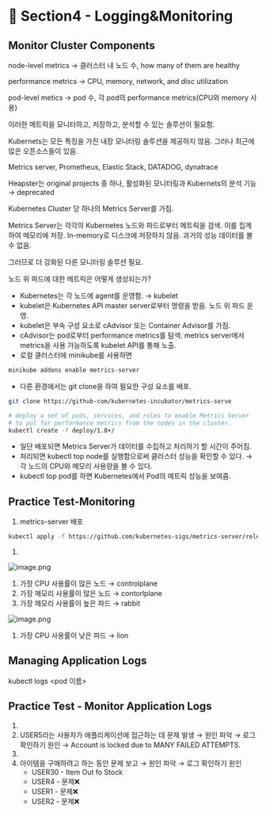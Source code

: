 # 🍨 Section4 - Logging&Monitoring

## Monitor Cluster Components


node-level metrics → 클러스터 내 노드 수, how many of them are healthy


performance metrics → CPU, memory, network, and disc utilization


pod-level  metics → pod 수, 각 pod의 performance metrics(CPU와 memory 사용)


이러한 메트릭을 모니터하고, 저장하고, 분석할 수 있는 솔루션이 필요함.


Kubernets는 모든 특징을 가진 내장 모니터링 솔루션을 제공하지 않음. 그러나 최근에 많은 오픈소스들이 있음.


Metrics server, Prometheus, Elastic Stack, DATADOG, dynatrace


Heapster는 original projects 중 하나, 활성화된 모니터링과 Kubernets의 분석 기능 → deprecated


Kubernetes Cluster 당 하나의 Metrics Server를 가짐.


Metrics Server는 각각의 Kubernetes 노드와 파드로부터 메트릭을 검색. 이를 집계하여 메모리에 저장. In-memory로 디스크에 저장하지 않음. 과거의 성능 데이터를 볼 수 없음.


그러므로 더 강화된 다른 모니터링 솔루션 필요.


노드 위 파드에 대한 메트릭은 어떻게 생성되는가?

- Kubernetes는 각 노드에 agent를 운영함. → kubelet
- kubelet은 Kubernetes API master server로부터 명령을 받음. 노드 위 파드 운영.
- kubelet은 부속 구성 요소로 cAdvisor 또는 Container Advisor를 가짐.
- cAdvisor는 pod로부터 performance metrics를 탐색. metrics server에서 metrics을 사용 가능하도록  kubelet API를 통해 노출.
- 로컬 클러스터에 minikube를 사용하면

```bash
minikube addons enable metrics-server
```

- 다른 환경에서는 git clone을 하여 필요한 구성 요소를 배포.

```bash
git clone https://github-com/kubernetes-incubator/metrics-serve

# deploy a set of pods, services, and roles to enable Metrics Server
# to pul for performance metrics from the nodes in the cluster.
kubectl create -f deploy/1.8+/
```

- 일단 배포되면 Metrics Server가 데이터를 수집하고 처리하기 할 시간이 주어짐.
- 처리되면 kubectl top node를 실행함으로써 클러스터 성능을 확인할 수 있다. → 각 노드의 CPU와 메모리 사용량을 볼 수 있다.
- kubectl top pod를 하면 Kubernetes에서 Pod의 메트릭 성능을 보여줌.

## Practice Test-Monitoring

1. metrics-server 배포

```bash
kubectl apply -f https://github.com/kubernetes-sigs/metrics-server/releases/latest/download/components.yaml
```

1. 

![image.png](https://prod-files-secure.s3.us-west-2.amazonaws.com/b2ea2032-00e9-4883-a13b-cb03cf5b2334/be867e9c-0d47-47a3-971e-146d2c8c7945/image.png?X-Amz-Algorithm=AWS4-HMAC-SHA256&X-Amz-Content-Sha256=UNSIGNED-PAYLOAD&X-Amz-Credential=ASIAZI2LB466YBV4VAP5%2F20250415%2Fus-west-2%2Fs3%2Faws4_request&X-Amz-Date=20250415T140933Z&X-Amz-Expires=3600&X-Amz-Security-Token=IQoJb3JpZ2luX2VjEKb%2F%2F%2F%2F%2F%2F%2F%2F%2F%2FwEaCXVzLXdlc3QtMiJIMEYCIQC%2BMShcLm94g48Ue5aSjvNPHFnAN%2F%2F2fv1No2AN2Bh5kgIhAMDLFXB6YX0KotYs7JQ8iB1tW74fPFi5x8vFXgQAkhgQKv8DCC8QABoMNjM3NDIzMTgzODA1IgwOfadLrBKOpYCET%2BQq3AP%2BQucBQtpkChknwNPfjJ29VmYewTyh0daC8FhOD%2F%2FE2vODi6cJuDLFd8FKsVohi50W5NvRlDtbEGklSSk40uhQahPLpJ83u2C9lsc31oDAMOKkT8n%2FdUqynEhXwJZhH740HSqYRZh%2BuVgSzsTbgXQn2a%2FSEkYK9VNjL2qk6W7A7PdkCHpFIo3Ib16jzBJ2I6Gj6Fi3xy8flbbZ5O%2FwePEArG%2BWxG0oYImGbyqEzsuntqImH2wylekAmO5or6Q8zGUBMgil937gfonVkFqqg%2FNBkNy5kHyRUgDPQjbeTn%2BWYhicqPDsuXTKWYO8YOg5%2B3O6BoKtoBsfLq6fuV%2FhzNTzINBJeVzFmfGi79r8uxaigFXKsrhuaoeg4VVnjhd5CItH1uxXFcPWtkfSWG%2BRolygq0dtFH5cndfrQoXcMcSvrAstuPjCUpLj4yxmpH%2FldJ7YTIs6ZO%2FVJRPU2tOVCBeHkCuxxsw5PgHOJ27kl079wb0KzZKGk7Su7KPA8JfjUbT%2BbO1qnSt%2FGgqCBL8mAx%2FBbXFyL1eYf24z89n5ayXou0zycRyDQZpQxk3K7pZQORQUHOeR%2FjiNY%2BuAe%2BYjn4p1whDY27yn8%2FPIOS2dDwOk7Y6oyVrE2kUbp47h8jDPwvm%2FBjqkASOZmkkHKNzIcLQhRlsx0wk1JRQRujDqj8t55QWhsw9a6EY1omIXh41DOA%2FFEdj3lvc6CbX0C6xAXcwDqkBp4kxXjxhEcY%2Bl%2BFyuQTlRKERQWs0Qvutk30o%2BPsxwkzQ9ctcb3hhX3tnJxouFDa8FWOYvUMOqJLI7QgC5sv1KGJr22hh06Ilt0F95jen1oZ%2FPxcfvyyItZFv4PxNoJdaAD4fK8Vgd&X-Amz-Signature=7d5946326afbeedccfd542fbdfafa9f5450b5c2a1f9eccd77ab0f90640b63136&X-Amz-SignedHeaders=host&x-id=GetObject)

1. 가장 CPU 사용률이 많은 노드 → controlplane
2. 가장 메모리 사용률이 많은 노드 → contorlplane
3. 가장 메모리 사용률이 높은 파드 → rabbit

![image.png](https://prod-files-secure.s3.us-west-2.amazonaws.com/b2ea2032-00e9-4883-a13b-cb03cf5b2334/a5ad8203-cf78-4c06-9de1-67cb491aedc9/image.png?X-Amz-Algorithm=AWS4-HMAC-SHA256&X-Amz-Content-Sha256=UNSIGNED-PAYLOAD&X-Amz-Credential=ASIAZI2LB466YBV4VAP5%2F20250415%2Fus-west-2%2Fs3%2Faws4_request&X-Amz-Date=20250415T140933Z&X-Amz-Expires=3600&X-Amz-Security-Token=IQoJb3JpZ2luX2VjEKb%2F%2F%2F%2F%2F%2F%2F%2F%2F%2FwEaCXVzLXdlc3QtMiJIMEYCIQC%2BMShcLm94g48Ue5aSjvNPHFnAN%2F%2F2fv1No2AN2Bh5kgIhAMDLFXB6YX0KotYs7JQ8iB1tW74fPFi5x8vFXgQAkhgQKv8DCC8QABoMNjM3NDIzMTgzODA1IgwOfadLrBKOpYCET%2BQq3AP%2BQucBQtpkChknwNPfjJ29VmYewTyh0daC8FhOD%2F%2FE2vODi6cJuDLFd8FKsVohi50W5NvRlDtbEGklSSk40uhQahPLpJ83u2C9lsc31oDAMOKkT8n%2FdUqynEhXwJZhH740HSqYRZh%2BuVgSzsTbgXQn2a%2FSEkYK9VNjL2qk6W7A7PdkCHpFIo3Ib16jzBJ2I6Gj6Fi3xy8flbbZ5O%2FwePEArG%2BWxG0oYImGbyqEzsuntqImH2wylekAmO5or6Q8zGUBMgil937gfonVkFqqg%2FNBkNy5kHyRUgDPQjbeTn%2BWYhicqPDsuXTKWYO8YOg5%2B3O6BoKtoBsfLq6fuV%2FhzNTzINBJeVzFmfGi79r8uxaigFXKsrhuaoeg4VVnjhd5CItH1uxXFcPWtkfSWG%2BRolygq0dtFH5cndfrQoXcMcSvrAstuPjCUpLj4yxmpH%2FldJ7YTIs6ZO%2FVJRPU2tOVCBeHkCuxxsw5PgHOJ27kl079wb0KzZKGk7Su7KPA8JfjUbT%2BbO1qnSt%2FGgqCBL8mAx%2FBbXFyL1eYf24z89n5ayXou0zycRyDQZpQxk3K7pZQORQUHOeR%2FjiNY%2BuAe%2BYjn4p1whDY27yn8%2FPIOS2dDwOk7Y6oyVrE2kUbp47h8jDPwvm%2FBjqkASOZmkkHKNzIcLQhRlsx0wk1JRQRujDqj8t55QWhsw9a6EY1omIXh41DOA%2FFEdj3lvc6CbX0C6xAXcwDqkBp4kxXjxhEcY%2Bl%2BFyuQTlRKERQWs0Qvutk30o%2BPsxwkzQ9ctcb3hhX3tnJxouFDa8FWOYvUMOqJLI7QgC5sv1KGJr22hh06Ilt0F95jen1oZ%2FPxcfvyyItZFv4PxNoJdaAD4fK8Vgd&X-Amz-Signature=16dfba34d92f85e2f9fd9d7db0673a2bcd5473aa3131b83e0682743495c12581&X-Amz-SignedHeaders=host&x-id=GetObject)

1. 가장 CPU 사용률이 낮은 파드 → lion

## Managing Application Logs


kubectl logs <pod 이름>


## Practice Test - Monitor Application Logs

1. 
2. USER5라는 사용자가 애플리케이션에 접근하는 데 문제 발생 → 원인 파악 → 로그 확인하기
원인 → Account is locked due to MANY FAILED ATTEMPTS.
3. 
4. 아이템을 구매하려고 하는 동안 문제 보고 → 원인 파악 → 로그 확인하기
원인
    - USER30 - Item Out fo Stock
    - USER4 - 문제❌
    - USER1 - 문제❌
    - USER2 - 문제❌
